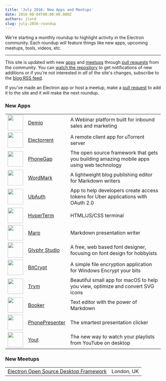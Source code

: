 ```yaml
---
title: 'July 2016: New Apps and Meetups'
date: 2016-08-04T00:00:00.000Z
authors: jlord
slug: july-2016-roundup
---
```


We're starting a monthly roundup to highlight activity in the Electron community. Each roundup will feature things like new apps, upcoming meetups, tools, videos, etc.

---

This site is updated with new [apps](https://electronjs.org/apps) and [meetups](https://electronjs.org/community) through [pull requests](https://github.com/electron/electronjs.org/pulls) from the community. You can [watch the repository](https://github.com/electron/electronjs.org) to get notifications of new additions or if you're not interested in _all_ of the site's changes, subscribe to the [blog RSS feed](https://electronjs.org/feed.xml).

If you've made an Electron app or host a meetup, make a [pull request](https://github.com/electron/electronjs.org) to add it to the site and it will make the next roundup.

### New Apps

|                                                         |                                                                         |                                                                                           |
| ------------------------------------------------------- | ----------------------------------------------------------------------- | ----------------------------------------------------------------------------------------- |
| <img src="/images/apps/demio.png" width="50"/>          | [Demio](https://demio.com)                                              | A Webinar platform built for inbound sales and marketing                                  |
| <img src="/images/apps/electorrent.png" width="50"/>    | [Electorrent](https://github.com/Tympanix/Electorrent)                  | A remote client app for uTorrent server                                                   |
| <img src="/images/apps/phonegap.png" width="50"/>       | [PhoneGap](http://phonegap.com/products/#desktop-app-section)           | The open source framework that gets you building amazing mobile apps using web technology |
| <img src="/images/apps/wordmark.png" width="50"/>       | [WordMark](http://wordmarkapp.com)                                      | A lightweight blog publishing editor for Markdown writers                                 |
| <img src="/images/apps/ubauth.png" width="50"/>         | [UbAuth](http://ubauth.enytc.com)                                       | App to help developers create access tokens for Uber applications with OAuth 2.0          |
| <img src="/images/apps/hyperterm.png" width="50"/>      | [HyperTerm](https://hyperterm.org)                                      | HTML/JS/CSS terminal                                                                      |
| <img src="/images/apps/marp.png" width="50"/>           | [Marp](https://yhatt.github.io/marp)                                    | Markdown presentation writer                                                              |
| <img src="/images/apps/glyphrstudio.png" width="50"/>   | [Glyphr Studio](https://github.com/glyphr-studio/Glyphr-Studio-Desktop) | A free, web based font designer, focusing on font design for hobbyists                    |
| <img src="/images/apps/bitcrypt.png" width="50"/>       | [BitCrypt](https://github.com/Nazgul07/BitCrypt)                        | A simple file encryption application for Windows Encrypt your bits                        |
| <img src="/images/apps/trym.png" width="50"/>           | [Trym](http://kontentapps.com/trym)                                     | Beautiful small app for macOS to help you view, optimize and convert SVG icons            |
| <img src="/images/apps/booker.png" width="50"/>         | [Booker](http://apps.meamka.me/booker)                                  | Text editor with the power of Markdown                                                    |
| <img src="/images/apps/phonepresenter.png" width="50"/> | [PhonePresenter](https://phonepresenter.com)                            | The smartest presentation clicker                                                         |
| <img src="/images/apps/yout-player.png" width="50"/>    | [Yout](https://youtplayer.github.io)                                    | The new way to watch your playlists from YouTube on desktop                               |

### New Meetups

|                                                                                                         |            |
| ------------------------------------------------------------------------------------------------------- | ---------- |
| [Electron Open Source Desktop Framework](http://www.meetup.com/Electron-Open-Source-Desktop-Framework/) | London, UK |
